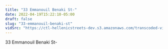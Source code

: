 ```yaml
---
title: "33 Emmanouil Benaki St-"
date: 2022-04-19T15:22:10-05:00
draft: false
slug: "33-emmanouil-benaki-st"
vidSrc: "https://ctl-hellenicstreets-dev.s3.amazonaws.com/transcoded-videos/33%20Emmanouil%20Benaki%20St-.mp4"
---
```


33 Emmanouil Benaki St-
